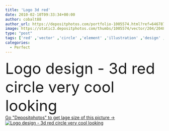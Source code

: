 ```yaml
---
title: 'Logo 3d red'
date: 2010-02-10T09:33:34+00:00
author: cobalt88
author_url: https://depositphotos.com/portfolio-1005574.html?ref=64678756
image: https://static3.depositphotos.com/thumbs/1005574/vector/204/2048770/api_thumb_450.jpg?forcejpeg=true
type: "post"
tags: ['red' ,'vector' ,'circle' ,'element' ,'illustration' ,'design' ,'isolated' ,'shiny' ,'business' ,'sign' ,'colour' ,'3d' ,'cool' ,'concept' ,'idea' ,'icon' ,'mark' ,'button' ,'looking' ,'metaphor' ,'geometric' ,'perfect' ,'glossy' ,'logo' ,'brand' ,'very' ,'purpose' ,'precise' ,'trademark' ,'bubles' ,'Torus' ,'toroid' ]
categories: 
  - Perfect
---
```

<div aling="center">
            <font size="60"> Logo design - 3d red circle very cool looking</font>   
</div>
<div>
    <a href='https://static3.depositphotos.com/thumbs/1005574/vector/204/2048770/api_thumb_450.jpg?forcejpeg=true?ref=64678756' target=_blank > Go "Depositphotos" to get lage size of this picture ->
        <img href='https://static3.depositphotos.com/thumbs/1005574/vector/204/2048770/api_thumb_450.jpg?forcejpeg=true?ref=64678756' src='https://static3.depositphotos.com/1005574/204/v/950/depositphotos_2048770-stock-illustration-logo-3d-red.jpg?forcejpeg=true' alt='Logo design - 3d red circle very cool looking' >
    </a>
</div>
